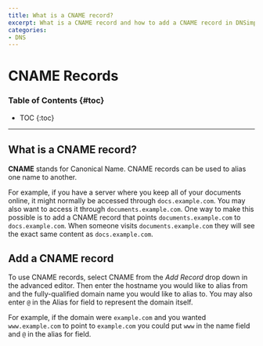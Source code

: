 ```yaml
---
title: What is a CNAME record?
excerpt: What is a CNAME record and how to add a CNAME record in DNSimple.
categories:
- DNS
---
```


# CNAME Records

### Table of Contents {#toc}

* TOC
{:toc}

---

## What is a CNAME record?

**CNAME** stands for Canonical Name. CNAME records can be used to alias one name to another.

For example, if you have a server where you keep all of your documents online, it might normally be accessed through `docs.example.com`. You may also want to access it through `documents.example.com`. One way to make this possible is to add a CNAME record that points `documents.example.com` to `docs.example.com`. When someone visits `documents.example.com` they will see the exact same content as `docs.example.com`.


## Add a CNAME record

To use CNAME records, select CNAME from the *Add Record* drop down in the advanced editor. Then enter the hostname you would like to alias from and the fully-qualified domain name you would like to alias to. You may also enter `@` in the Alias for field to represent the domain itself.

For example, if the domain were `example.com` and you wanted `www.example.com` to point to `example.com` you could put `www` in the name field and `@` in the alias for field.
